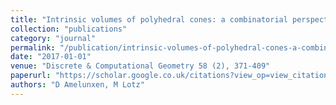 ```yaml
---
title: "Intrinsic volumes of polyhedral cones: a combinatorial perspective"
collection: "publications"
category: "journal"
permalink: "/publication/intrinsic-volumes-of-polyhedral-cones-a-combinatorial-perspective"
date: "2017-01-01"
venue: "Discrete & Computational Geometry 58 (2), 371-409"
paperurl: "https://scholar.google.co.uk/citations?view_op=view_citation&hl=en&user=ALeJ0sAAAAAJ&pagesize=100&sortby=pubdate&citation_for_view=ALeJ0sAAAAAJ:aqlVkmm33-oC"
authors: "D Amelunxen, M Lotz"
---
```

